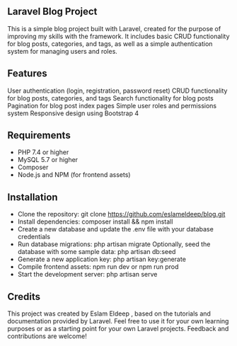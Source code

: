 ## Laravel Blog Project
<p>
This is a simple blog project built with Laravel, created for the purpose of improving my skills with the framework. It includes basic CRUD functionality for blog posts, categories, and tags, as well as a simple authentication system for managing users and roles. </p>

## Features
<p> User authentication (login, registration, password reset)
CRUD functionality for blog posts, categories, and tags
Search functionality for blog posts
Pagination for blog post index pages
Simple user roles and permissions system
Responsive design using Bootstrap 4
</p>

## Requirements
-   PHP 7.4 or higher
-   MySQL 5.7 or higher
-   Composer
-   Node.js and NPM (for frontend assets)

## Installation
-   Clone the repository: git clone https://github.com/eslameldeep/blog.git
-   Install dependencies: composer install && npm install
-   Create a new database and update the .env file with your database credentials
-   Run database migrations: php artisan migrate Optionally, seed the database with some sample data: php artisan db:seed
-   Generate a new application key: php artisan key:generate
-   Compile frontend assets: npm run dev or npm run prod
-   Start the development server: php artisan serve

## Credits
This project was created by Eslam Eldeep , based on the tutorials and documentation provided by Laravel. Feel free to use it for your own learning purposes or as a starting point for your own Laravel projects. Feedback and contributions are welcome!





